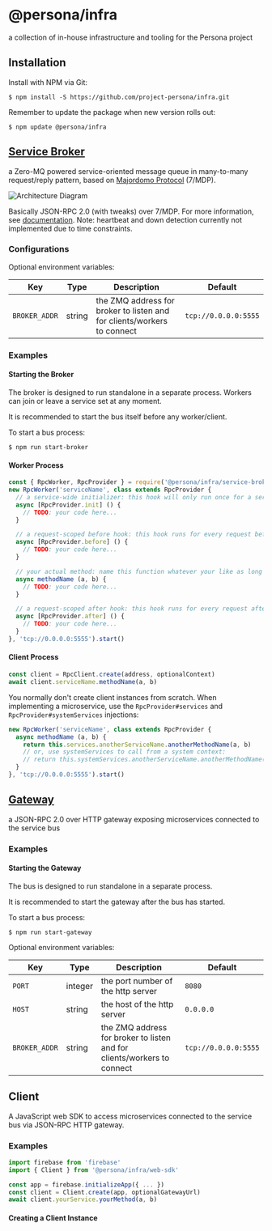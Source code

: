 # @persona/infra

a collection of in-house infrastructure and tooling for the Persona project

## Installation

Install with NPM via Git:

```
$ npm install -S https://github.com/project-persona/infra.git
```

Remember to update the package when new version rolls out:

```
$ npm update @persona/infra
```

## [Service Broker](service-broker)

a Zero-MQ powered service-oriented message queue in many-to-many request/reply pattern, based on
[Majordomo Protocol](https://rfc.zeromq.org/spec/7/) (7/MDP).

![Architecture Diagram](https://rfc.zeromq.org/rfcs/7/1.png)

Basically JSON-RPC 2.0 (with tweaks) over 7/MDP. For more information, see [documentation](service-broker). Note: 
heartbeat and down detection currently not implemented due to time constraints.

### Configurations

Optional environment variables:

| Key           | Type    | Description                                                            | Default              |
|---------------|---------|------------------------------------------------------------------------|----------------------|
| `BROKER_ADDR` | string | the ZMQ address for broker to listen and for clients/workers to connect | `tcp://0.0.0.0:5555` |

### Examples

#### Starting the Broker

The broker is designed to run standalone in a separate process. Workers can join or leave a service set at any moment.

It is recommended to start the bus itself before any worker/client.

To start a bus process:

```
$ npm run start-broker
```

#### Worker Process

```js
const { RpcWorker, RpcProvider } = require('@persona/infra/service-broker')
new RpcWorker('serviceName', class extends RpcProvider {
  // a service-wide initializer: this hook will only run once for a service
  async [RpcProvider.init] () {
    // TODO: your code here...
  }

  // a request-scoped before hook: this hook runs for every request before your actually method
  async [RpcProvider.before] () {
    // TODO: your code here...
  }

  // your actual method: name this function whatever your like as long as it's human readable
  async methodName (a, b) {
    // TODO: your code here...
  }

  // a request-scoped after hook: this hook runs for every request after your actually method
  async [RpcProvider.after] () {
    // TODO: your code here...
  }
}, 'tcp://0.0.0.0:5555').start()
```

#### Client Process

```js
const client = RpcClient.create(address, optionalContext)
await client.serviceName.methodName(a, b)
```

You normally don't create client instances from scratch. When implementing a microservice, use the 
`RpcProvider#services` and `RpcProvider#systemServices` injections:

```js
new RpcWorker('serviceName', class extends RpcProvider {
  async methodName (a, b) {
    return this.services.anotherServiceName.anotherMethodName(a, b)
    // or, use systemServices to call from a system context:
    // return this.systemServices.anotherServiceName.anotherMethodName(a, b)
  }
}, 'tcp://0.0.0.0:5555').start()
```

## [Gateway](api-gateway)

a JSON-RPC 2.0 over HTTP gateway exposing microservices connected to the service bus

### Examples

#### Starting the Gateway

The bus is designed to run standalone in a separate process.

It is recommended to start the gateway after the bus has started.

To start a bus process:

```
$ npm run start-gateway
```

Optional environment variables:

| Key           | Type    | Description                                                             | Default              |
|---------------|---------|-------------------------------------------------------------------------|----------------------|
| `PORT`        | integer | the port number of the http server                                      | `8080`               |
| `HOST`        | string  | the host of the http server                                             | `0.0.0.0`            |
| `BROKER_ADDR` | string  | the ZMQ address for broker to listen and for clients/workers to connect | `tcp://0.0.0.0:5555` |

## Client

A JavaScript web SDK to access microservices connected to the service bus via JSON-RPC HTTP gateway.

### Examples

```js
import firebase from 'firebase'
import { Client } from '@persona/infra/web-sdk'

const app = firebase.initializeApp({ ... })
const client = Client.create(app, optionalGatewayUrl)
await client.yourService.yourMethod(a, b)
```

#### Creating a Client Instance

